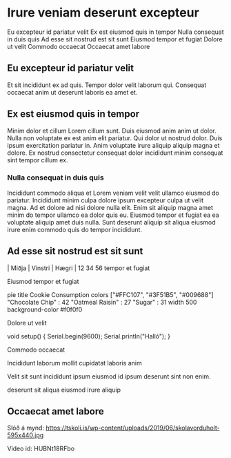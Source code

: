 # Irure veniam deserunt excepteur

Eu excepteur id pariatur velit
Ex est eiusmod quis in tempor
Nulla consequat in duis quis
Ad esse sit nostrud est sit sunt
Eiusmod tempor et fugiat
Dolore ut velit
Commodo occaecat
Occaecat amet labore

## Eu excepteur id pariatur velit

Et sit incididunt ex ad quis. Tempor dolor velit laborum qui. Consequat occaecat anim ut deserunt laboris ea amet et.

## Ex est eiusmod quis in tempor

Minim dolor et cillum Lorem cillum sunt. Duis eiusmod anim anim ut dolor. Nulla non voluptate ex est anim elit pariatur. Qui dolor ut nostrud dolor. Duis ipsum exercitation pariatur in. Anim voluptate irure aliquip aliquip magna et dolore. Ex nostrud consectetur consequat dolor incididunt minim consequat sint tempor cillum ex.

### Nulla consequat in duis quis

Incididunt commodo aliqua et Lorem veniam velit velit ullamco eiusmod do pariatur. Incididunt minim culpa dolore ipsum excepteur culpa ut velit magna. Ad et dolore ad nisi dolore nulla elit. Enim sit aliquip magna amet minim do tempor ullamco ea dolor quis eu. Eiusmod tempor et fugiat ea ea voluptate aliquip amet duis nulla. Sunt deserunt aliquip sit aliqua eiusmod irure enim commodo quis do tempor incididunt.

## Ad esse sit nostrud est sit sunt

| Miðja | Vinstri | Hægri |
12  34  56
tempor  et  fugiat

Eiusmod tempor et fugiat

pie
    title Cookie Consumption
    colors ["#FFC107", "#3F51B5", "#009688"]
    "Chocolate Chip" : 42
    "Oatmeal Raisin" : 27
    "Sugar" : 31
    width 500
    background-color #f0f0f0

Dolore ut velit


void setup() {
    Serial.begin(9600);
    Serial.println("Halló");
}

Commodo occaecat

Incididunt
laborum
mollit
cupidatat
laboris
anim

Velit sit sunt incididunt ipsum eiusmod id ipsum deserunt sint non enim.

deserunt
sit
aliqua
eiusmod
irure
aliquip

## Occaecat amet labore

Slóð á mynd: https://tskoli.is/wp-content/uploads/2019/06/skolavorduholt-595x440.jpg

Video id: HUBNt18RFbo